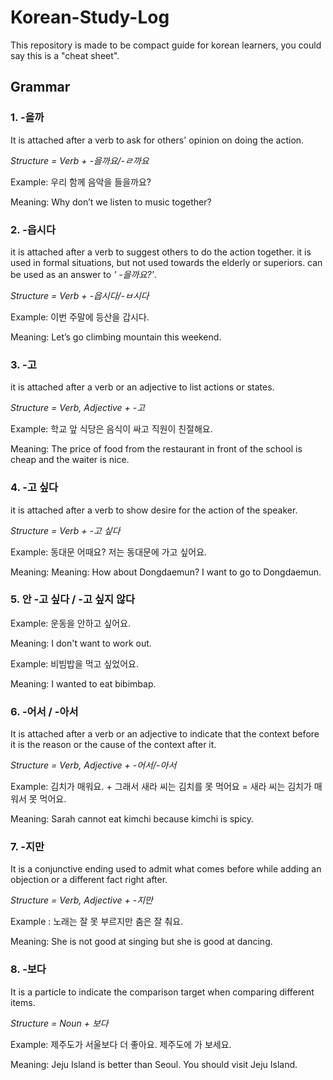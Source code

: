 # Korean-Study-Log

This repository is made to be compact guide for korean learners, you could say  this is a "cheat sheet".

## Grammar

### 1. -을까

It is attached after a verb to ask for
others' opinion on doing the action.

*Structure = Verb + -을까요/-ㄹ까요*

Example: 우리 함께 음악을 들을까요?

Meaning: Why don’t we listen to music together?

### 2. -읍시다

it is attached after a verb to suggest others to do
the action together.
it is used in formal situations, but not used towards
the elderly or superiors. can be used as an answer to *'
-을까요?'*.

*Structure = Verb + -읍시다/-ㅂ시다*

Example: 이번 주말에 등산을 갑시다.

Meaning: Let’s go climbing mountain this weekend.

### 3. -고

it is attached after a verb or an adjective to list
actions or states.

*Structure = Verb, Adjective + -고*

Example: 학교 앞 식당은 음식이 싸고 직원이 친절해요.

Meaning: The price of food from the restaurant in front of the school is cheap and the waiter is nice.

### 4. -고 싶다

it is attached after a verb to show desire
for the action of the speaker.

*Structure = Verb + -고 싶다*

Example: 동대문 어때요? 저는 동대문에 가고 싶어요.

Meaning: Meaning: How about Dongdaemun? I want to go to Dongdaemun.

### 5. 안 -고 싶다 / -고 싶지 않다

Example: 운동을 안하고 싶어요.

Meaning: I don't want to work out.

Example: 비빔밥을 먹고 싶었어요.

Meaning: I wanted to eat bibimbap.

### 6. -어서 / -아서

It is attached after a verb or an adjective
to indicate that the context before it is
the reason or the cause of the context
after it.

*Structure = Verb, Adjective + -어서/-아서*

Example: 김치가 매워요. + 그래서 새라 씨는 김치를 못 먹어요 = 새라 씨는 김치가 매워서 못 먹어요.

Meaning: Sarah cannot eat kimchi because kimchi is spicy.

### 7. -지만

It is a conjunctive ending used to admit what comes before while adding an objection or a different fact right after.

*Structure = Verb, Adjective + -지만*

Example : 노래는 잘 못 부르지만 춤은 잘 춰요.

Meaning: She is not good at singing but she is good at dancing.

### 8. -보다

It is a particle to indicate the comparison target when comparing different items.

*Structure = Noun + 보다*

Example: 제주도가 서울보다 더 좋아요. 제주도에 가 보세요.

Meaning: Jeju Island is better than Seoul. You should visit Jeju Island.
